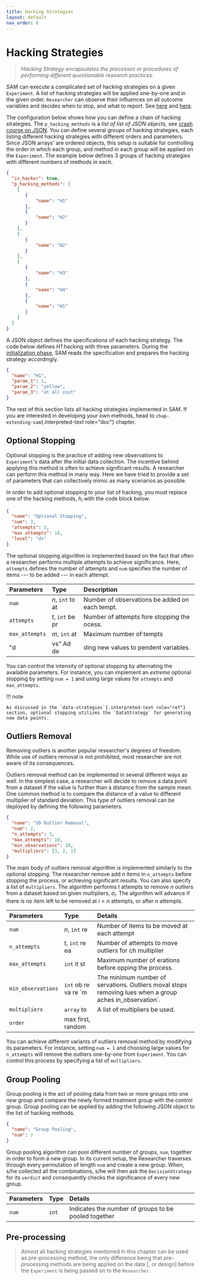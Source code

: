 ```yaml
---
title: Hacking Strategies
layout: default
nav_order: 8
---
```


Hacking Strategies
==================

> *Hacking Strategy encapsulates the processes or procedures of performing different questionable research practices.*

SAM can execute a complicated set of hacking strategies on a given `Experiment`. A list of hacking strategies will be applied one-by-one and in the given order. `Researcher` can observe their influences on all outcome variables and decides when to stop, and what to report. See [here](design.md#hacking-strategy) and [here](flow.md#perform-research).

The configuration below shows how you can define a chain of hacking strategies. The `p_hacking_methods` is a *list of list of JSON objects*, see [crash course on JSON](configuration-file.md#crash-course-on-json). You can define several groups of hacking strategies, each listing different hacking strategies with different orders and parameters. Since JSON arrays' are ordered objects, this setup is suitable for controlling the order in which each group, and method in each group will be applied on the `Experiment`. The example below defines 3 groups of hacking strategies with different numbers of methods in each.

```json
{
  "is_hacker": true,
  "p_hacking_methods": [
    [ 
       {
           "name": "H1"
       },
       {
           "name": "H2"
       }
    ],
    [
       {
           "name": "H2"
       }
    ],
    [
       {
           "name": "H3"
       },
       {
           "name": "H4"
       },
       {
           "name": "H1"
       }
    ]
  ]
}
```

A JSON object defines the specifications of each hacking strategy. The code below defines *H1* hacking with three parameters. During the [initialization phase](flow.md#initialization), SAM reads the specification and prepares the hacking strategy accordingly.

```json
{
  "name": "H1",
  "param_1": 1,
  "param_2": "yellow",
  "param_3": "at all cost"
}
```

The rest of this section lists all hacking strategies implemented in SAM. If you are interested in developing your own methods, head to `chap-extending-sam`{.interpreted-text role="doc"} chapter.

Optional Stopping
-----------------

Optional stopping is the practice of adding new observations to `Experiment`'s data after the initial data collection. The incentive behind applying this method is often to achieve significant results. A researcher can perform this method in many way. Here we have tried to provide a set of parameters that can collectively mimic as many scenarios as possible.

In order to add optional stopping to your list of hacking, you must replace one of the hacking methods, $h_i$ with the code block below.

```json
{
  "name": "Optional Stopping",
  "num": 3,
  "attempts": 3,
  "max attempts": 10,
  "level": "dv"
}
```

The optional stopping algorithm is implemented based on the fact that often a researcher performs multiple attempts to achieve significance. Here, `attempts` defines the number of attempts and `num` specifies the number of items --- to be added --- in each attempt.



| **Parameters** | **Type**         | **Description**                                |
|:---------------|:-----------------|:-----------------------------------------------|
| `num`          | *n*, `int` to at | Number of observations be added on each tempt. |
| `attempts`     | *t*, `int` be pr | Number of attempts fore stopping the ocess.    |
| `max_attempts` | *m*, `int` at    | Maximum number of tempts                       |
| "d             | vs" Ad de        | ding new values to pendent variables.          |

You can control the intensity of optional stopping by alternating the available parameters. For instance, you can implement an *extreme* optional stopping by setting `num = 1` and using large values for `attempts` and `max_attempts`.

!!! note

    As discussed in the `data-strategies`{.interpreted-text role="ref"}     section, optional stopping utilizes the `DataStrategy` for generating     new data points.

Outliers Removal
----------------

Removing outliers is another popular researcher's degrees of freedom. While use of outliers removal is not prohibited, most researcher are not aware of its consequences.

Outliers removal method can be implemented in several different ways as well. In the simplest case, a researcher will decide to remove a data point from a dataset if the value is further than a distance from the sample mean. One common method is to compare the distance of a value to different multiplier of standard deviation. This type of outliers removal can be deployed by defining the following parameters.

```json
{
  "name": "SD Outlier Removal",
  "num": 2,
  "n_attempts": 3,
  "max_attempts": 10,
  "min_observations": 20,
  "multipliers": [3, 2, 1]
}
```

The main body of outliers removal algorithm is implemented similarly to the optional stopping. The researcher remove add $n$ items in `n_attempts` before stopping the process, or achieving significant results. You can also specify a list of `multipliers`. The algorithm performs *t* attempts to remove *n* outliers from a dataset based on given multipliers, $\sigma_i$. The algorithm will advance if there is no item left to be removed at $i < n$ attempts, or after *n* attempts.



| **Parameters**     | **Type**              | **Details**                                                                                                |
|:-------------------|:----------------------|:-----------------------------------------------------------------------------------------------------------|
| `num`              | *n*, `int` re         | Number of items to be moved at each attempt                                                                |
| `n_attempts`       | *t*, `int` re ea      | Number of attempts to move outliers for ch multiplier                                                      |
| `max_attempts`     | `int` it st           | Maximum number of erations before opping the process.                                                      |
| `min_observations` | `int` ob re va re \`m | The minimum number of servations. Outliers moval stops removing lues when a group aches in\_observation\`. |
| `multipliers`      | `array` to            | A list of multipliers be used.                                                                             |
| `order`            | max first, random     |                                                                                                            |

You can achieve different variants of outliers removal method by modifying its parameters. For instance, setting `num = 1` and choosing large values for `n_attempts` will remove the outliers one-by-one from `Experiment`. You can control this process by specifying a list of `multipliers`.

Group Pooling
-------------

Group pooling is the act of pooling data from two or more groups into one *new* group and compare the newly formed treatment group with the control group. Group pooling can be applied by adding the following JSON object to the list of hacking methods.

```json
{
  "name": "Group Pooling",
  "num": 2
}
```

Group pooling algorithm can pool different number of groups, `num`, together in order to form a new group. In its current setup, the Researcher traverses through every permutation of length `num` and create a new group. When, s/he collected all the combinations, s/he will then ask the `DecisionStrategy` for its `verdict` and consequently checks the significance of every new group.



| **Parameters** | **Type** | **Details**                                          |
|:---------------|:---------|:-----------------------------------------------------|
| `num`          | `int`    | Indicates the number of groups to be pooled together |

Pre-processing
--------------

> Almost all hacking strategies mentioned in this chapter can be used as pre-processing method, the only difference being that pre-processing methods are being applied on the data \[, or design\] before the `Experiment` is being passed on to the `Researcher`.
